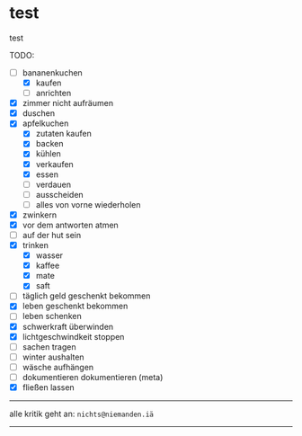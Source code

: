 # test
test

TODO:
- [ ] bananenkuchen
  - [x] kaufen
  - [ ] anrichten
- [x] zimmer nicht aufräumen
- [x] duschen
- [x] apfelkuchen
  - [x] zutaten kaufen
  - [x] backen
  - [x] kühlen
  - [x] verkaufen
  - [x] essen
  - [ ] verdauen
  - [ ] ausscheiden
  - [ ] alles von vorne wiederholen
- [x] zwinkern
- [x] vor dem antworten atmen
- [ ] auf der hut sein
- [x] trinken
  - [x] wasser
  - [x] kaffee
  - [x] mate
  - [x] saft
- [ ] täglich geld geschenkt bekommen
- [x] leben geschenkt bekommen
- [ ] leben schenken
- [x] schwerkraft überwinden
- [x] lichtgeschwindkeit stoppen
- [ ] sachen tragen
- [ ] winter aushalten
- [ ] wäsche aufhängen
- [ ] dokumentieren dokumentieren (meta)
- [x] fließen lassen

---

alle kritik geht an: `nichts@niemanden.iä`

---
